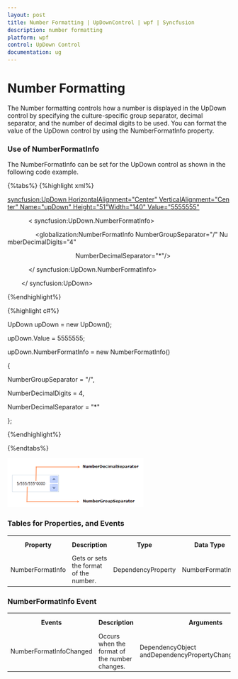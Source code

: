 ```yaml
---
layout: post
title: Number Formatting | UpDownControl | wpf | Syncfusion
description: number formatting
platform: wpf
control: UpDown Control
documentation: ug
---
```


# Number Formatting

The Number formatting controls how a number is displayed in the UpDown control by specifying the culture-specific group separator, decimal separator, and the number of decimal digits to be used. You can format the value of the UpDown control by using the NumberFormatInfo property.

### Use of NumberFormatInfo

The NumberFormatInfo can be set for the UpDown control as shown in the following code example.


{%tabs%}
{%highlight xml%}

<syncfusion:UpDown HorizontalAlignment="Center" VerticalAlignment="Center" Name="upDown" Height="51"Width="140" Value="5555555">

            < syncfusion:UpDown.NumberFormatInfo>

                <globalization:NumberFormatInfo NumberGroupSeparator="/" NumberDecimalDigits="4"



                                       NumberDecimalSeparator="*"/>

            </ syncfusion:UpDown.NumberFormatInfo>

        </ syncfusion:UpDown>



{%endhighlight%}

{%highlight c#%}


UpDown upDown = new UpDown();

upDown.Value = 5555555;

upDown.NumberFormatInfo = new NumberFormatInfo()

{

NumberGroupSeparator = "/",

NumberDecimalDigits = 4,

NumberDecimalSeparator = "*"

};

{%endhighlight%}

{%endtabs%}

![](Number-Formatting_images/Number-Formatting_img1.png)





### Tables for Properties, and Events


<table>
<tr>
<th>
Property</th><th>
Description</th><th>
Type</th><th>
Data Type</th><th>
Reference links</th></tr>
<tr>
<td>
NumberFormatInfo</td><td>
Gets or sets the format of the number.</td><td>
DependencyProperty</td><td>
NumberFormatInfo</td><td>
Not applicable.</td></tr>
</table>


### NumberFormatInfo Event

<table>
<tr>
<th>
Events</th><th>
Description</th><th>
Arguments</th><th>
Type</th><th>
Reference links</th></tr>
<tr>
<td>
NumberFormatInfoChanged</td><td>
Occurs when the format of the number changes.</td><td>
DependencyObject andDependencyPropertyChangedEventArgs.</td><td>
PropertyChangedCallback</td><td>
Not applicable.</td></tr>
</table>


